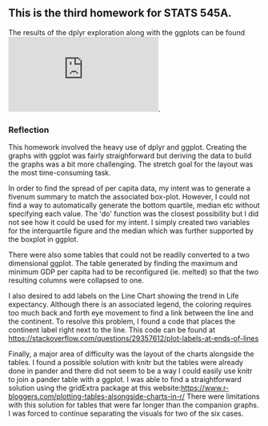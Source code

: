 
## This is the third homework for STATS 545A.

The results of the dplyr exploration along with the ggplots can be found ![here](https://github.com/Shirlett/STAT545-hw-Hall-Shirlett/blob/master/HW03/STAT545A_HW03.md).


### Reflection

This homework involved the heavy use of dplyr and ggplot. Creating the graphs with ggplot was fairly straighforward but deriving the data to build the graphs was a bit more challenging. The stretch goal for the layout was the most time-consuming task.

In order to find the spread of per capita data, my intent was to generate a fivenum summary to match the associated box-plot. However, I could not find a way to automatically generate the bottom quartile, median etc without specifying each value. The 'do' function was the closest possibility but I did not see how it could be used for my intent. I simply created two variables for the interquartile figure and the median which was further supported by the boxplot in ggplot.

There were also some tables that could not be readily converted to a two dimensional ggplot. The table generated by finding the maximum and minimum GDP per capita had to be reconfigured (ie. melted) so that the two resulting columns were collapsed to one. 

I also desired to add labels on the Line Chart showing the trend in Life expectancy. Although there is an associated legend, the coloring requires too much back and forth eye movement to find a link between the line and the continent. To resolve this problem, I found a code that places the continent label right next to the line. This code can be found at https://stackoverflow.com/questions/29357612/plot-labels-at-ends-of-lines

Finally, a major area of difficulty was the layout of the charts alongside the tables. I found a possible solution with knitr but the tables were already done in pander and there did not seem to be a way I could easily use knitr to join a pander table with a ggplot. I was able to find a straightforward solution using the gridExtra package at this website:https://www.r-bloggers.com/plotting-tables-alsongside-charts-in-r/
There were limitations with this solution for tables that were far longer than the companion graphs. I was forced to continue separating the visuals for two of the six cases.










